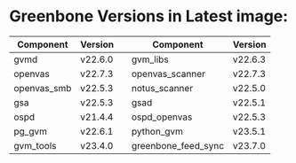 # Greenbone Versions in Latest image: #
Component | Version | | Component | Version
----------|----------|-|----------|---------
| gvmd | v22.6.0 | | gvm_libs | v22.6.3 |
| openvas | v22.7.3 | | openvas_scanner | v22.7.3 |
| openvas_smb | v22.5.3 | | notus_scanner | v22.5.0 |
| gsa | v22.5.3 | | gsad | v22.5.1 |
| ospd | v21.4.4 | | ospd_openvas | v22.5.3 |
| pg_gvm | v22.6.1 | | python_gvm | v23.5.1 |
| gvm_tools | v23.4.0 | | greenbone_feed_sync | v23.7.0 |
